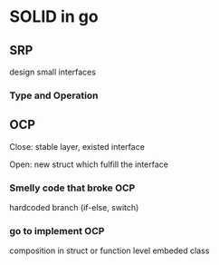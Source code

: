 # SOLID in go 

## SRP 

design small interfaces

### Type and Operation 


## OCP

Close: stable layer, existed interface 

Open: new struct which fulfill the interface

### Smelly code that broke OCP

hardcoded branch (if-else, switch)

### go to implement OCP
composition in struct or function level
embeded class